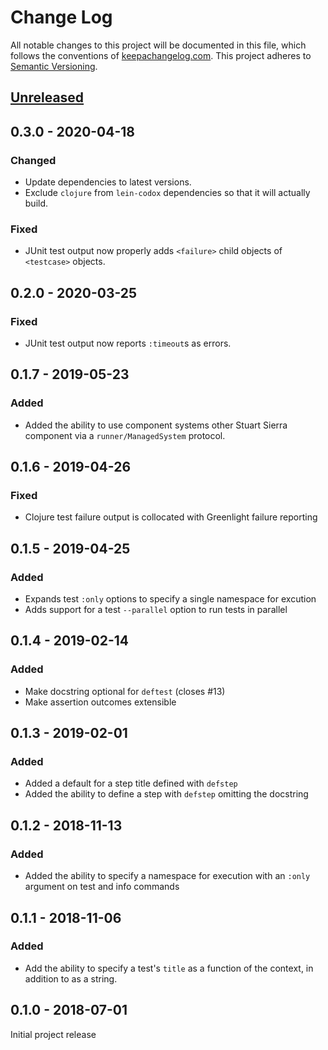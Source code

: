 Change Log
==========

All notable changes to this project will be documented in this file, which
follows the conventions of [keepachangelog.com](http://keepachangelog.com/).
This project adheres to [Semantic Versioning](http://semver.org/).

## [Unreleased]

## 0.3.0 - 2020-04-18

### Changed

- Update dependencies to latest versions.
- Exclude `clojure` from `lein-codox` dependencies so that it will actually
  build.

### Fixed

- JUnit test output now properly adds `<failure>` child objects of `<testcase>`
  objects.

## 0.2.0 - 2020-03-25

### Fixed

- JUnit test output now reports `:timeout`s as errors.

## 0.1.7 - 2019-05-23

### Added

- Added the ability to use component systems other Stuart Sierra component
  via a `runner/ManagedSystem` protocol.

## 0.1.6 - 2019-04-26

### Fixed

- Clojure test failure output is collocated with Greenlight failure reporting

## 0.1.5 - 2019-04-25

### Added

- Expands test `:only` options to specify a single namespace for excution
- Adds support for a test `--parallel` option to run tests in parallel

## 0.1.4 - 2019-02-14

### Added

- Make docstring optional for `deftest` (closes #13)
- Make assertion outcomes extensible

## 0.1.3 - 2019-02-01

### Added

- Added a default for a step title defined with `defstep`
- Added the ability to define a step with `defstep` omitting the docstring

## 0.1.2 - 2018-11-13

### Added

- Added the ability to specify a namespace for execution with an `:only`
  argument on test and info commands

## 0.1.1 - 2018-11-06

### Added

- Add the ability to specify a test's `title` as a function of the context, in
  addition to as a string.

## 0.1.0 - 2018-07-01

Initial project release

[Unreleased]: https://github.com/amperity/greenlight/compare/0.1.2...HEAD
